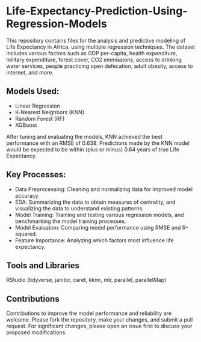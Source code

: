 # Life-Expectancy-Prediction-Using-Regression-Models
This repository contains files for the analysis and predictive modeling of Life Expectancy in Africa, using multiple regression techniques. The dataset includes various factors such as GDP per-capita, health expenditure, military expenditure, forest cover, CO2 emmissions, access to drinking water services, people practicing open defecation, adult obesity, access to internet, and more.

## Models Used:
* Linear Regression
* K-Nearest Neighbors (KNN)
* Random Forest (RF)
* XGBoost

After tuning and evaluating the models, KNN achieved the best performance with an RMSE of 0.638. Predictions made by the KNN model would be expected to be within (plus or minus) 0.64 years of true Life Expectancy.

## Key Processes:
* Data Preprocessing: Cleaning and normalizing data for improved model accuracy.
* EDA: Summarizing the data to obtain measures of centrality, and visualizing the data to understand existing patterns.
* Model Training: Training and testing various regression models, and benchmarking the model training processes.
* Model Evaluation: Comparing model performance using RMSE and R-squared.
* Feature Importance: Analyzing which factors most influence life expectancy.

## Tools and Libraries
RStudio (tidyverse, janitor, caret, kknn, mlr, parallel, parallelMap)

## Contributions
Contributions to improve the model performance and reliability are welcome. Please fork the repository, make your changes, and submit a pull request. For significant changes, please open an issue first to discuss your proposed modifications.
